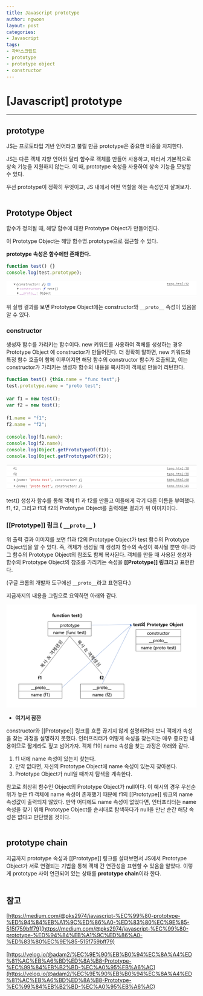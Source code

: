 ```yaml
---
title: Javascript prototype
author: ngwoon
layout: post
categories:
- Javascript
tags:
- 자바스크립트
- prototype
- prototype object
- constructor
---
```


# [Javascript] prototype
- - -

## prototype
JS는 프로토타입 기반 언어라고 불릴 만큼 prototype은 중요한 비중을 차지한다.

JS는 다른 객체 지향 언어와 달리 함수로 객체를 만들어 사용하고, 따라서 기본적으로 상속 기능을 지원하지 않는다. 이 때, prototype 속성을 사용하여 상속 기능을 모방할 수 있다.

우선 prototype이 정확히 무엇이고, JS 내에서 어떤 역할을 하는 속성인지 살펴보자.
<br/><br/>

## Prototype Object
함수가 정의될 때, 해당 함수에 대한 Prototype Object가 만들어진다.

이 Prototype Object는 해당 함수명.prototype으로 접근할 수 있다.

**prototype 속성은 함수에만 존재한다.**

```jsx
function test() {}
console.log(test.prototype);
```

![prototype_raw](/assets/images/post/Javascript/prototype/raw_prototype.png)

위 실행 결과를 보면 Prototype Object에는 constructor와 ``````__proto__`````` 속성이 있음을 알 수 있다.
<br/>

### constructor
생성자 함수를 가리키는 함수이다. new 키워드를 사용하여 객체를 생성하는 경우 Prototype Object 에 constructor가 만들어진다. 더 정확히 말하면, new 키워드와 특정 함수 호출이 함께 이루어지면 해당 함수의 constructor 함수가 호출되고, 이는 constructor가 가리키는 생성자 함수의 내용을 복사하여 객체로 만들어 리턴한다.

```jsx
function test() {this.name = "func test";}
test.prototype.name = "proto test";

var f1 = new test();
var f2 = new test();

f1.name = "f1";
f2.name = "f2";

console.log(f1.name);
console.log(f2.name);
console.log(Object.getPrototypeOf(f1));
console.log(Object.getPrototypeOf(f2));
```

![prototype_object](/assets/images/post/Javascript/prototype/prototype_object.png)

test() 생성자 함수를 통해 객체 f1 과 f2를 만들고 이들에게 각기 다른 이름을 부여했다. f1, f2, 그리고 f1과 f2의 Prototype Object를 출력해본 결과가 위 이미지이다.
<br/>

### [[Prototype]] 링크 ( ```__proto__``` )
위 출력 결과 이미지를 보면 f1과 f2의 Prototype Object가 test 함수의 Prototype Object임을 알 수 있다. 즉, 객체가 생성될 때 생성자 함수의 속성이 복사될 뿐만 아니라 그 함수의 Prototype Object의 참조도 함께 복사된다. 객체를 만들 때 사용된 생성자 함수의 Prototype Object의 참조를 가리키는 속성을 **[[Prototype]] 링크**라고 표현한다. 

(구글 크롬의 개발자 도구에선 ```__proto__```라고 표현된다.)

지금까지의 내용을 그림으로 요약하면 아래와 같다.

![summary](/assets/images/post/Javascript/prototype/summary.png)
<br/>

- **여기서 잠깐**

constructor와 [[Prototype]] 링크를 흐름 끊기지 않게 설명하려다 보니 객체가 속성을 찾는 과정을 설명하지 못했다. 인터프리터가 어떻게 속성을 찾는지는 매우 중요한 내용이므로 짧게라도 짚고 넘어가자. 객체 f1이 name 속성을 찾는 과정은 아래와 같다.

1. f1 내에 name 속성이 있는지 찾는다.
2. 만약 없다면, 자신의 Prototype Object에 name 속성이 있는지 찾아본다.
3. Prototype Object가 null일 때까지 탐색을 계속한다.

참고로 최상위 함수인 Object의 Prototype Object가 null이다. 이 예시의 경우 우선순위가 높은 f1 객체에 name 속성이 존재했기 때문에 f1의 [[Prototype]] 링크의 name 속성값이 출력되지 않았다. 만약 어디에도 name 속성이 없었다면, 인터프리터는 name속성을 찾기 위해 Prototype Object를 순서대로 탐색하다가 null을 만난 순간 해당 속성은 없다고 판단했을 것이다.
<br/><br/>

## prototype chain
지금까지 prototype 속성과 [[Prototype]] 링크를 살펴보면서 JS에서 Prototype Object가 서로 연결되는 기법을 통해 객체 간 연관성을 표현할 수 있음을 알았다. 이렇게 prototype 사이 연관되어 있는 상태를 **prototype chain**이라 한다.
<br/><br/>

## 참고
[https://medium.com/@pks2974/javascript-%EC%99%80-prototype-%ED%94%84%EB%A1%9C%ED%86%A0-%ED%83%80%EC%9E%85-515f759bff79](https://medium.com/@pks2974/javascript-%EC%99%80-prototype-%ED%94%84%EB%A1%9C%ED%86%A0-%ED%83%80%EC%9E%85-515f759bff79)
<br/><br/>
[https://velog.io/@adam2/%EC%9E%90%EB%B0%94%EC%8A%A4%ED%81%AC%EB%A6%BD%ED%8A%B8-Prototype-%EC%99%84%EB%B2%BD-%EC%A0%95%EB%A6%AC](https://velog.io/@adam2/%EC%9E%90%EB%B0%94%EC%8A%A4%ED%81%AC%EB%A6%BD%ED%8A%B8-Prototype-%EC%99%84%EB%B2%BD-%EC%A0%95%EB%A6%AC)